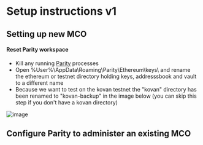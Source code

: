 # Setup instructions v1

## Setting up new MCO

#### Reset Parity workspace

- Kill any running [Parity](https://github.com/paritytech/parity/releases) processes
- Open %User%\AppData\Roaming\Parity\Ethereum\keys\ and rename the ethereum or testnet directory holding keys, addresssbook and vault to a different name
- Because we want to test on the kovan testnet the "kovan" directory has been renamed to "kovan-backup" in the image below (you can skip this step if you don't have a kovan directory)

![image](https://cloud.githubusercontent.com/assets/1767009/25282517/f36f285c-266d-11e7-8e52-97f1ad03a3ed.png)



## Configure Parity to administer an existing MCO
